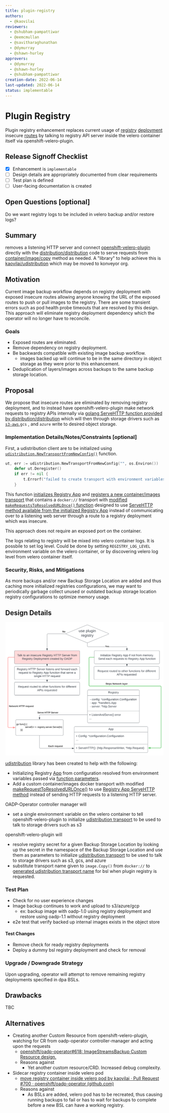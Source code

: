 ```yaml
---
title: plugin-registry
authors:
  - @kaovilai
reviewers:
  - @shubham-pampattiwar
  - @eemcmullan
  - @savitharaghunathan
  - @dymurray
  - @shawn-hurley
approvers:
  - @dymurray
  - @shawn-hurley
  - @shubham-pampattiwar
creation-date: 2022-06-14
last-updated: 2022-06-14
status: implementable
---
```


# Plugin Registry

Plugin registry enhancement replaces current usage of [registry](https://github.com/konveyor/distribution/) [deployment](https://kubernetes.io/docs/concepts/workloads/controllers/deployment/) insecure [routes](https://access.redhat.com/documentation/en-us/openshift_container_platform/4.10/html/networking/configuring-routes) by talking to registry API server inside the velero container itself via openshift-velero-plugin.

## Release Signoff Checklist

- [x] Enhancement is `implementable`
- [ ] Design details are appropriately documented from clear requirements
- [ ] Test plan is defined
- [ ] User-facing documentation is created

## Open Questions [optional]

Do we want registry logs to be included in velero backup and/or restore logs?

## Summary

removes a listening HTTP server and connect [openshift-velero-plugin](https://github.com/openshift/openshift-velero-plugin/) directly with the [distribution/distribution](https://github.com/distribution/distribution) code to serve requests from [container/image/copy](https://github.com/containers/image/tree/main/copy) method as needed. A "library" to help achieve this is [kaovilai/udistribution](https://github.com/kaovilai/udistribution) which may be moved to konveyor org.

## Motivation

Current image backup workflow depends on registry deployment with exposed insecure routes allowing anyone knowing the URL of the exposed routes to push or pull images to the registry.
There are some transient errors such as pod health probe timeouts that are resolved by this design.
This approach will eliminate registry deployment dependency which the operator will no longer have to reconcile.

### Goals

- Exposed routes are eliminated.
- Remove dependency on registry deployment.
- Be backwards compatible with existing image backup workflow.
  - images backed up will continue to be in the same directory in object storage as they were prior to this enhancement.
- Deduplication of layers/images across backups to the same backup storage location.

<!-- ### Non-Goals -->
## Proposal

We propose that insecure routes are eliminated by removing registry deployment, and to instead have openshift-velero-plugin make network requests to registry APIs internally via [golang ServeHTTP function provided by distribution/distribution](https://github.com/distribution/distribution/blob/3e4f8a0ab1476a9516d02d76fbf869480541657f/registry/handlers/app.go#L624) which will then through storage drivers such as [`s3-aws`](https://github.com/distribution/distribution/blob/main/registry/storage/driver/s3-aws/s3.go),`gcs` , and `azure` write to desired object storage.


### Implementation Details/Notes/Constraints [optional]

First, a udistribution client are to be initialized using [`udistribution.NewTransportFromNewConfig()`](https://github.com/kaovilai/udistribution/blob/2b5e16ac1f8efa0bbcdc513ae7103d4f56f3befa/pkg/image/udistribution/docker_transport.go#L50) function.

```go
ut, err := udistribution.NewTransportFromNewConfig("", os.Environ())
	defer ut.Deregister()
	if err != nil {
		t.Errorf("failed to create transport with environment variables: %v", err)
	}
```

This function [initializes Registry App](https://github.com/kaovilai/udistribution/blob/2b5e16ac1f8efa0bbcdc513ae7103d4f56f3befa/pkg/client/client.go#L58) and [registers a new container/images transport](https://github.com/kaovilai/udistribution/blob/2b5e16ac1f8efa0bbcdc513ae7103d4f56f3befa/pkg/image/udistribution/docker_transport.go#L61) that contains a `docker://` transport with [modified `makeRequestsToResolvedURLOnce()` function](https://github.com/kaovilai/udistribution/blob/d7f491d7c354caa1df6893d20c735b9c08c20108/pkg/image/udistribution/docker_client.go#L559) designed to use [ServeHTTP method available from the initialized Registry App](https://github.com/distribution/distribution/blob/3e4f8a0ab1476a9516d02d76fbf869480541657f/registry/handlers/app.go#L624) instead of communicating over to a listening web server through a route to a registry deployment which was insecure.

This approach does not require an exposed port on the container.

The logs relating to registry will be mixed into velero container logs. It is possbile to set log level. Could be done by setting `REGISTRY_LOG_LEVEL` environment variable on the velero container, or by discovering velero log level from velero container itself.

### Security, Risks, and Mitigations

As more backups and/or new Backup Storage Location are added and thus caching more initialized registries configurations, we may want to periodically garbage collect unused or outdated backup storage location registry configurations to optimize memory usage.

## Design Details

[![plugin-registry](plugin-registry.svg)](https://lucid.app/documents/view/14dd9d7d-38a5-40f7-a378-c89a99a1ace6)

[udistribution](https://github.com/kaovilai/udistribution) library has been created to help with the following:
- Initializing Registry [App](https://github.com/distribution/distribution/blob/b5e2f3f33dbc80d2c40b5d550541467477d5d36e/registry/handlers/app.go#L58) from configuration resolved from environment variables passed via [function parameters](https://github.com/kaovilai/udistribution/blob/d7f491d7c354caa1df6893d20c735b9c08c20108/pkg/client/client.go#L58).
- Add a custom container/images docker transport with modified [makeRequestToResolvedURLOnce()](https://github.com/kaovilai/udistribution/blob/d7f491d7c354caa1df6893d20c735b9c08c20108/pkg/image/udistribution/docker_client.go#L559) to use [Registry App ServeHTTP method](https://github.com/kaovilai/udistribution/blob/d7f491d7c354caa1df6893d20c735b9c08c20108/pkg/image/udistribution/docker_client.go#L613) instead of sending HTTP requests to a listening HTTP server.

OADP-Operator controller manager will
 * set a single environment variable on the velero container to tell openshift-velero-plugin to initialize [udistribution transport](https://github.com/kaovilai/udistribution/blob/main/pkg/image/udistribution/docker_transport.go#L36) to be used to talk to storage drivers such as s3

openshift-velero-plugin will
 * resolve registry secret for a given Backup Storage Location by looking up the secret in the namespace of the Backup Storage Location and use them as parameters to initialize [udistribution transport](https://github.com/kaovilai/udistribution/blob/main/pkg/image/udistribution/docker_transport.go#L36) to be used to talk to storage drivers such as s3, gcs, and azure
 * substitute transport name given to `image.Copy()` from `docker://` to [generated udistribution transport name](https://github.com/openshift/openshift-velero-plugin/blob/1600327cb3f6f9f60ade880aef8fe16d34e6fb04/velero-plugins/imagecopy/imagestream.go#L102) for bsl when plugin registry is requested.

### Test Plan
- Check for no user experience changes
- Image backup continues to work and upload to s3/azure/gcp
  - ex: backup image with oadp-1.0 using registry deployment and restore using oadp-1.1 without registry deployment
- e2e test that verify backed up internal images exists in the object store
#### Test Changes
- Remove check for ready registry deployments
- Deploy a dummy bsl registry deployment and check for removal

### Upgrade / Downgrade Strategy

Upon upgrading, operator will attempt to remove remaining registry deployments specified in dpa BSLs.

<!--
## Implementation History

Major milestones in the life cycle of a proposal should be tracked in `Implementation
History`.
-->

## Drawbacks

TBC

## Alternatives

 - Creating another Custom Resource from openshift-velero-plugin, watching for CR from oadp-operator controller-manager and acting upon the requests
   - [openshift/oadp-operator#618: ImageStreamsBackup Custom Resource design.](https://github.com/openshift/oadp-operator/pull/618)
   - Reasons against
     - Yet another custom resource/CRD. Increased debug complexity.
 - Sidecar registry container inside velero pod
   - [move registry container inside velero pod by kaovilai · Pull Request #700 · openshift/oadp-operator (github.com)](https://github.com/openshift/oadp-operator/pull/700)
   - Reasons against
     - As BSLs are added, velero pod has to be recreated, thus causing running backups to fail or has to wait for backups to complete before a new BSL can have a working registry.
